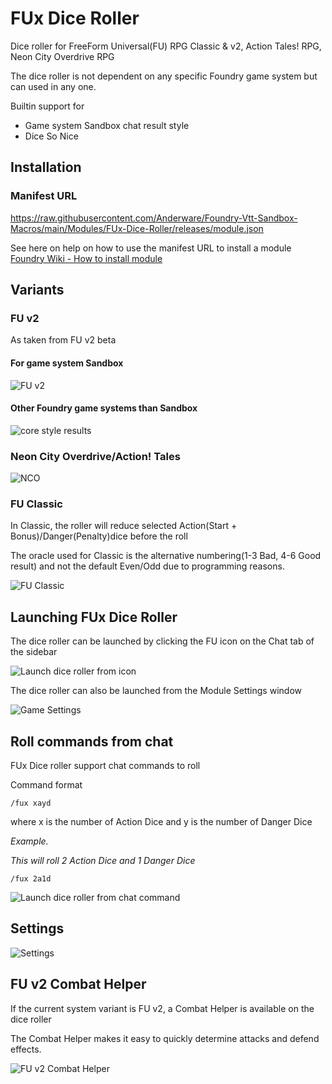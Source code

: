 # FUx Dice Roller

Dice roller for FreeForm Universal(FU) RPG Classic & v2, Action Tales! RPG, Neon City Overdrive RPG

The dice roller is not dependent on any specific Foundry game system but can used in any one.

Builtin support for 

- Game system Sandbox chat result style
- Dice So Nice
## Installation
### Manifest URL
https://raw.githubusercontent.com/Anderware/Foundry-Vtt-Sandbox-Macros/main/Modules/FUx-Dice-Roller/releases/module.json

See here on help on how to use the manifest URL to install a module  
[Foundry Wiki - How to install module](https://foundryvtt.wiki/en/basics/Modules) 

## Variants
### FU v2
As taken from FU v2 beta

#### For game system Sandbox

![FU v2](readme.assets/FU_v2.png)

#### Other Foundry game systems than Sandbox

![core style results](readme.assets/core_style_results.png)

### Neon City Overdrive/Action! Tales

![NCO](readme.assets/NCO.png)

### FU Classic

In Classic, the roller will reduce selected Action(Start + Bonus)/Danger(Penalty)dice before the roll

The oracle used for Classic is the alternative numbering(1-3 Bad, 4-6 Good result) and not the default Even/Odd due to programming reasons.

![FU Classic](readme.assets/FU_Classic.png)

## Launching FUx Dice Roller

The dice roller can be launched by clicking the FU icon on the Chat tab of the sidebar

![Launch dice roller from icon](readme.assets/Launch_dice_roller_from_icon.png)

The dice roller can  also be launched from the Module Settings window

![Game Settings](readme.assets/Game_Settings.png)

## Roll commands from chat

FUx Dice roller support chat commands to roll

Command format

```
/fux xayd
```

where x is the number of Action Dice and y is the number of Danger Dice

*Example.*

*This will roll 2 Action Dice and 1 Danger Dice*

```
/fux 2a1d
```

![Launch dice roller from chat command](readme.assets/Launch_dice_roller_from_chat_command.png)

## Settings

![Settings](readme.assets/Settings.png)

## FU v2 Combat Helper

If the current system variant is FU v2, a Combat Helper is available on the dice roller

The Combat Helper makes it easy to quickly determine attacks and defend effects.

![FU v2 Combat Helper](readme.assets/FU_v2_Combat_Helper.png)
